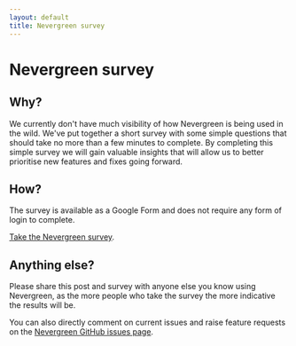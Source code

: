 ```yaml
---
layout: default
title: Nevergreen survey
---
```


# Nevergreen survey

## Why?

We currently don't have much visibility of how Nevergreen is being used in the wild. We've put together a short survey 
with some simple questions that should take no more than a few minutes to complete. By completing this simple survey we 
will gain valuable insights that will allow us to better prioritise new features and fixes going forward.

## How?

The survey is available as a Google Form and does not require any form of login to complete.

[Take the Nevergreen survey](http://goo.gl/forms/R6NRjSPcE9).

## Anything else?

Please share this post and survey with anyone else you know using Nevergreen, as the more people who take the survey the
more indicative the results will be.

You can also directly comment on current issues and raise feature requests on the 
[Nevergreen GitHub issues page](https://github.com/build-canaries/nevergreen/issues).